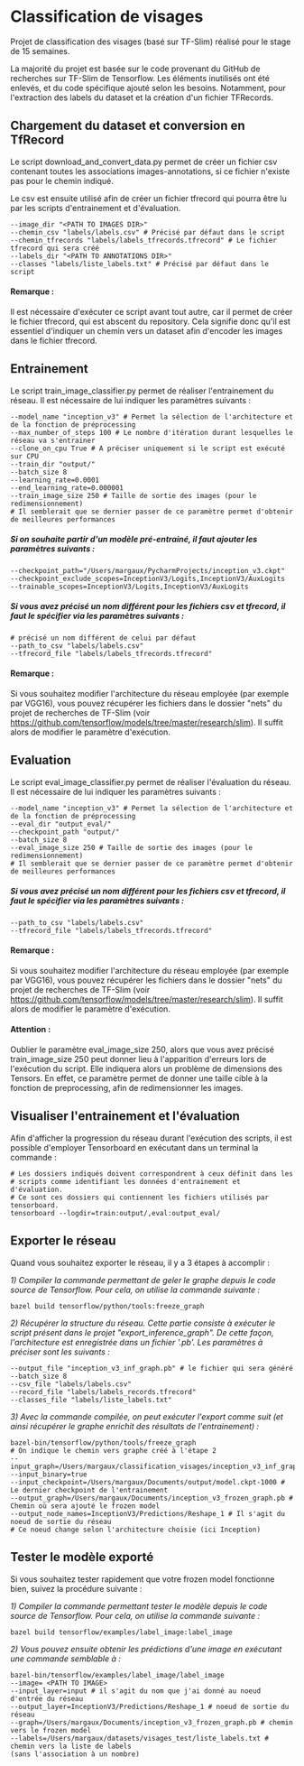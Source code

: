 # Classification de visages
Projet de classification des visages (basé sur TF-Slim) réalisé pour le stage de 15 semaines.

La majorité du projet est basée sur le code provenant du GitHub de recherches sur TF-Slim 
de Tensorflow. Les éléments inutilisés ont été enlevés, et du code spécifique ajouté 
selon les besoins. Notamment, pour l'extraction des labels du dataset et la création 
d'un fichier TFRecords.

## Chargement du dataset et conversion en TfRecord
Le script download_and_convert_data.py permet de créer un fichier csv 
contenant toutes les associations images-annotations, si ce fichier 
n'existe pas pour le chemin indiqué. 

Le csv est ensuite utilisé afin de créer un fichier tfrecord qui 
pourra être lu par les scripts d'entrainement et d'évaluation. 

    --image_dir "<PATH TO IMAGES DIR>" 
    --chemin_csv "labels/labels.csv" # Précisé par défaut dans le script
    --chemin_tfrecords "labels/labels_tfrecords.tfrecord" # Le fichier tfrecord qui sera créé
    --labels_dir "<PATH TO ANNOTATIONS DIR>" 
    --classes "labels/liste_labels.txt" # Précisé par défaut dans le script
    
#### Remarque :
Il est nécessaire d'exécuter ce script avant tout autre, car il permet 
de créer le fichier tfrecord, qui est abscent du repository. Cela 
signifie donc qu'il est essentiel d'indiquer un chemin vers un dataset
afin d'encoder les images dans le fichier tfrecord.

## Entrainement

Le script train_image_classifier.py permet de réaliser l'entrainement du réseau. Il est
nécessaire de lui indiquer les paramètres suivants : 
    
    --model_name "inception_v3" # Permet la sélection de l'architecture et de la fonction de préprocessing
    --max_number_of_steps 100 # Le nombre d'itération durant lesquelles le réseau va s'entrainer
    --clone_on_cpu True # A préciser uniquement si le script est exécuté sur CPU
    --train_dir "output/"
    --batch_size 8 
    --learning_rate=0.0001 
    --end_learning_rate=0.000001
    --train_image_size 250 # Taille de sortie des images (pour le redimensionnement)
    # Il semblerait que se dernier passer de ce paramètre permet d'obtenir 
    de meilleures performances
    
##### Si on souhaite partir d'un modèle pré-entrainé, il faut ajouter les paramètres suivants :
    --checkpoint_path="/Users/margaux/PycharmProjects/inception_v3.ckpt"
    --checkpoint_exclude_scopes=InceptionV3/Logits,InceptionV3/AuxLogits
    --trainable_scopes=InceptionV3/Logits,InceptionV3/AuxLogits
     
##### Si vous avez précisé un nom différent pour les fichiers csv et tfrecord, il faut le spécifier via les paramètres suivants :
    # précisé un nom différent de celui par défaut
    --path_to_csv "labels/labels.csv"
    --tfrecord_file "labels/labels_tfrecords.tfrecord"

#### Remarque :

Si vous souhaitez modifier l'architecture du réseau employée (par exemple par VGG16),
vous pouvez récupérer les fichiers dans le dossier "nets" du projet de recherches de TF-Slim
(voir https://github.com/tensorflow/models/tree/master/research/slim). Il suffit alors
de modifier le paramètre d'exécution. 

## Evaluation

Le script eval_image_classifier.py permet de réaliser l'évaluation du réseau. Il est
nécessaire de lui indiquer les paramètres suivants : 

    --model_name "inception_v3" # Permet la sélection de l'architecture et de la fonction de préprocessing
    --eval_dir "output_eval/" 
    --checkpoint_path "output/" 
    --batch_size 8
    --eval_image_size 250 # Taille de sortie des images (pour le redimensionnement)
    # Il semblerait que se dernier passer de ce paramètre permet d'obtenir 
    de meilleures performances
     
##### Si vous avez précisé un nom différent pour les fichiers csv et tfrecord, il faut le spécifier via les paramètres suivants :
    --path_to_csv "labels/labels.csv"
    --tfrecord_file "labels/labels_tfrecords.tfrecord"

#### Remarque :

Si vous souhaitez modifier l'architecture du réseau employée (par exemple par VGG16),
vous pouvez récupérer les fichiers dans le dossier "nets" du projet de recherches de TF-Slim
(voir https://github.com/tensorflow/models/tree/master/research/slim). Il suffit alors
de modifier le paramètre d'exécution. 

#### Attention : 
Oublier le paramètre eval_image_size 250, alors que vous avez précisé train_image_size 250
peut donner lieu à l'apparition d'erreurs lors de l'exécution du script. 
Elle indiquera alors un problème de dimensions des Tensors.
En effet, ce paramètre permet de donner une taille cible à la fonction
de preprocessing, afin de redimensionner les images. 

## Visualiser l'entrainement et l'évaluation

Afin d'afficher la progression du réseau durant l'exécution des scripts, 
il est possible d'employer Tensorboard en exécutant dans un terminal la commande :

    # Les dossiers indiqués doivent correspondrent à ceux définit dans les
    # scripts comme identifiant les données d'entrainement et d'évaluation.
    # Ce sont ces dossiers qui contiennent les fichiers utilisés par tensorboard. 
    tensorboard --logdir=train:output/,eval:output_eval/
    
## Exporter le réseau

Quand vous souhaitez exporter le réseau, il y a 3 étapes à accomplir : 

_1) Compiler la commande permettant de geler le graphe depuis le code source de 
Tensorflow. Pour cela, on utilise la commande suivante :_
    
    bazel build tensorflow/python/tools:freeze_graph
    
_2) Récupérer la structure du réseau. Cette partie consiste à exécuter le script présent
dans le projet "export_inference_graph". De cette façon, l'architecture est enregistrée 
dans un fichier '.pb'. Les paramètres à préciser sont les suivants :_

    --output_file "inception_v3_inf_graph.pb" # le fichier qui sera généré
    --batch_size 8 
    --csv_file "labels/labels.csv" 
    --record_file "labels/labels_records.tfrecord" 
    --classes_file "labels/liste_labels.txt" 

_3) Avec la commande compilée, on peut exécuter l'export comme suit (et ainsi récupérer
le graphe enrichit des résultats de l'entrainement) :_
    
    bazel-bin/tensorflow/python/tools/freeze_graph 
    # On indique le chemin vers graphe créé à l'étape 2
    --input_graph=/Users/margaux/classification_visages/inception_v3_inf_graph.pb 
    --input_binary=true 
    --input_checkpoint=/Users/margaux/Documents/output/model.ckpt-1000 # Le dernier checkpoint de l'entrainement
    --output_graph=/Users/margaux/Documents/inception_v3_frozen_graph.pb # Chemin où sera ajouté le frozen model
    --output_node_names=InceptionV3/Predictions/Reshape_1 # Il s'agit du noeud de sortie du réseau
    # Ce noeud change selon l'architecture choisie (ici Inception)

## Tester le modèle exporté

Si vous souhaitez tester rapidement que votre frozen model fonctionne bien, suivez la
procédure suivante :

_1) Compiler la commande permettant tester le modèle depuis le code source de 
Tensorflow. Pour cela, on utilise la commande suivante :_

    bazel build tensorflow/examples/label_image:label_image
    
_2) Vous pouvez ensuite obtenir les prédictions d'une image en exécutant une commande
semblable à :_

    bazel-bin/tensorflow/examples/label_image/label_image 
    --image= <PATH TO IMAGE> 
    --input_layer=input # il s'agit du nom que j'ai donné au noeud d'entrée du réseau
    --output_layer=InceptionV3/Predictions/Reshape_1 # noeud de sortie du réseau
    --graph=/Users/margaux/Documents/inception_v3_frozen_graph.pb # chemin vers le frozen model
    --labels=/Users/margaux/datasets/visages_test/liste_labels.txt # chemin vers la liste de labels
    (sans l'association à un nombre)
